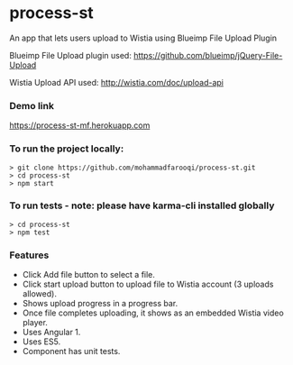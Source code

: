 # process-st
An app that lets users upload to Wistia using Blueimp File Upload Plugin

Blueimp File Upload plugin used:
https://github.com/blueimp/jQuery-File-Upload

Wistia Upload API used:
http://wistia.com/doc/upload-api

### Demo link
https://process-st-mf.herokuapp.com

### To run the project locally:
```
> git clone https://github.com/mohammadfarooqi/process-st.git
> cd process-st
> npm start
```

### To run tests - note: please have karma-cli installed globally
```
> cd process-st
> npm test
```
### Features
* Click Add file button to select a file.
* Click start upload button to upload file to Wistia account (3 uploads allowed).
* Shows upload progress in a progress bar.
* Once file completes uploading, it shows as an embedded Wistia video player.
* Uses Angular 1.
* Uses ES5.
* Component has unit tests.
